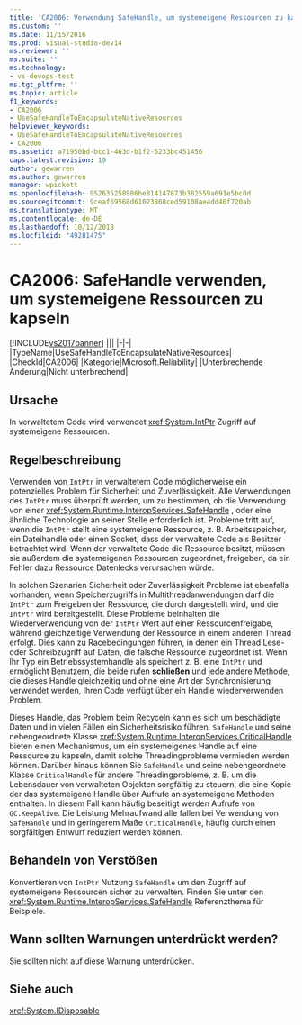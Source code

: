 ```yaml
---
title: 'CA2006: Verwendung SafeHandle, um systemeigene Ressourcen zu kapseln | Microsoft-Dokumentation'
ms.custom: ''
ms.date: 11/15/2016
ms.prod: visual-studio-dev14
ms.reviewer: ''
ms.suite: ''
ms.technology:
- vs-devops-test
ms.tgt_pltfrm: ''
ms.topic: article
f1_keywords:
- CA2006
- UseSafeHandleToEncapsulateNativeResources
helpviewer_keywords:
- UseSafeHandleToEncapsulateNativeResources
- CA2006
ms.assetid: a71950bd-bcc1-463d-b1f2-5233bc451456
caps.latest.revision: 19
author: gewarren
ms.author: gewarren
manager: wpickett
ms.openlocfilehash: 952635258986be814147873b382559a691e5bc0d
ms.sourcegitcommit: 9ceaf69568d61023868ced59108ae4dd46f720ab
ms.translationtype: MT
ms.contentlocale: de-DE
ms.lasthandoff: 10/12/2018
ms.locfileid: "49281475"
---
```

# <a name="ca2006-use-safehandle-to-encapsulate-native-resources"></a>CA2006: SafeHandle verwenden, um systemeigene Ressourcen zu kapseln
[!INCLUDE[vs2017banner](../includes/vs2017banner.md)]
|||
|-|-|
|TypeName|UseSafeHandleToEncapsulateNativeResources|
|CheckId|CA2006|
|Kategorie|Microsoft.Reliability|
|Unterbrechende Änderung|Nicht unterbrechend|

## <a name="cause"></a>Ursache
 In verwaltetem Code wird verwendet <xref:System.IntPtr> Zugriff auf systemeigene Ressourcen.

## <a name="rule-description"></a>Regelbeschreibung
 Verwenden von `IntPtr` in verwaltetem Code möglicherweise ein potenzielles Problem für Sicherheit und Zuverlässigkeit. Alle Verwendungen des `IntPtr` muss überprüft werden, um zu bestimmen, ob die Verwendung von einer <xref:System.Runtime.InteropServices.SafeHandle> , oder eine ähnliche Technologie an seiner Stelle erforderlich ist. Probleme tritt auf, wenn die `IntPtr` stellt eine systemeigene Ressource, z. B. Arbeitsspeicher, ein Dateihandle oder einen Socket, dass der verwaltete Code als Besitzer betrachtet wird. Wenn der verwaltete Code die Ressource besitzt, müssen sie außerdem die systemeigenen Ressourcen zugeordnet, freigeben, da ein Fehler dazu Ressource Datenlecks verursachen würde.

 In solchen Szenarien Sicherheit oder Zuverlässigkeit Probleme ist ebenfalls vorhanden, wenn Speicherzugriffs in Multithreadanwendungen darf die `IntPtr` zum Freigeben der Ressource, die durch dargestellt wird, und die `IntPtr` wird bereitgestellt. Diese Probleme beinhalten die Wiederverwendung von der `IntPtr` Wert auf einer Ressourcenfreigabe, während gleichzeitige Verwendung der Ressource in einem anderen Thread erfolgt. Dies kann zu Racebedingungen führen, in denen ein Thread Lese- oder Schreibzugriff auf Daten, die falsche Ressource zugeordnet ist. Wenn Ihr Typ ein Betriebssystemhandle als speichert z. B. eine `IntPtr` und ermöglicht Benutzern, die beide rufen **schließen** und jede andere Methode, die dieses Handle gleichzeitig und ohne eine Art der Synchronisierung verwendet werden, Ihren Code verfügt über ein Handle wiederverwenden Problem.

 Dieses Handle, das Problem beim Recyceln kann es sich um beschädigte Daten und in vielen Fällen ein Sicherheitsrisiko führen. `SafeHandle` und seine nebengeordnete Klasse <xref:System.Runtime.InteropServices.CriticalHandle> bieten einen Mechanismus, um ein systemeigenes Handle auf eine Ressource zu kapseln, damit solche Threadingprobleme vermieden werden können. Darüber hinaus können Sie `SafeHandle` und seine nebengeordnete Klasse `CriticalHandle` für andere Threadingprobleme, z. B. um die Lebensdauer von verwalteten Objekten sorgfältig zu steuern, die eine Kopie der das systemeigene Handle über Aufrufe an systemeigene Methoden enthalten. In diesem Fall kann häufig beseitigt werden Aufrufe von `GC.KeepAlive`. Die Leistung Mehraufwand alle fallen bei Verwendung von `SafeHandle` und in geringerem Maße `CriticalHandle`, häufig durch einen sorgfältigen Entwurf reduziert werden können.

## <a name="how-to-fix-violations"></a>Behandeln von Verstößen
 Konvertieren von `IntPtr` Nutzung `SafeHandle` um den Zugriff auf systemeigene Ressourcen sicher zu verwalten. Finden Sie unter den <xref:System.Runtime.InteropServices.SafeHandle> Referenzthema für Beispiele.

## <a name="when-to-suppress-warnings"></a>Wann sollten Warnungen unterdrückt werden?
 Sie sollten nicht auf diese Warnung unterdrücken.

## <a name="see-also"></a>Siehe auch
 <xref:System.IDisposable>



